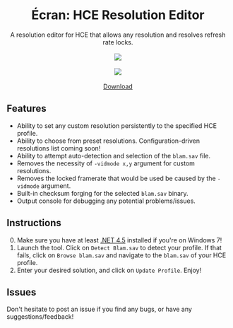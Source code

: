 <h1 align="center">Écran: HCE Resolution Editor</h1>
<p align="center">
	A resolution editor for HCE that allows any resolution and resolves refresh rate locks.
	<br><br>
	<img src="https://user-images.githubusercontent.com/10241434/35439350-47689e40-02d5-11e8-98c8-954cf0a3e49d.png">
	<br><br>
	<img src="https://ci.appveyor.com/api/projects/status/isv41b4d477tid28?svg=true">
	<br><br>
	<a href="https://github.com/yumiris/Ecran/releases/latest">Download</a>
</p>

## Features

* Ability to set any custom resolution persistently to the specified HCE profile.
* Ability to choose from preset resolutions. Configuration-driven resolutions list coming soon!
* Ability to attempt auto-detection and selection of the `blam.sav` file.
* Removes the necessity of `-vidmode x,y` argument for custom resolutions.
* Removes the locked framerate that would be used be caused by the `-vidmode` argument.
* Built-in checksum forging for the selected `blam.sav` binary.
* Output console for debugging any potential problems/issues.

## Instructions

0. Make sure you have at least [.NET 4.5](https://www.microsoft.com/en-au/download/details.aspx?id=30653) installed if you're on Windows 7!
1. Launch the tool. Click on `Detect Blam.sav` to detect your profile. If that fails, click on `Browse blam.sav` and navigate to the `blam.sav` of your HCE profile.
2. Enter your desired solution, and click on `Update Profile`. Enjoy!

## Issues

Don't hesitate to post an issue if you find any bugs, or have any suggestions/feedback!
